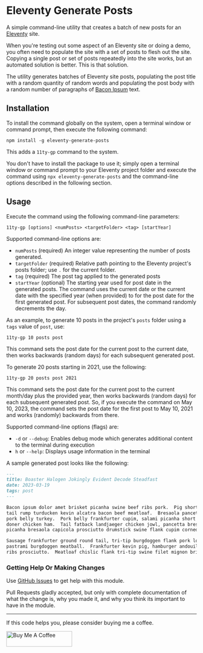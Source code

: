 # Eleventy Generate Posts

A simple command-line utility that creates a batch of new posts for an [Eleventy](https://www.11ty.dev/) site.

When you're testing out some aspect of an Eleventy site or doing a demo, you often need to populate the site with a set of posts to flesh out the site. Copying a single post or set of posts repeatedly into the site works, but an automated solution is better. This is that solution.

The utility generates batches of Eleventy site posts, populating the post title with a random quantity of random words and populating the post body with a random number of paragraphs of [Bacon Ipsum](https://baconipsum.com/) text.

## Installation

To install the command globally on the system, open a terminal window or command prompt, then execute the following command:

```shell
npm install -g eleventy-generate-posts
```

This adds a `11ty-gp` command to the system.

You don't have to install the package to use it; simply open a terminal window or command prompt to your Eleventy project folder and execute the command using `npx eleventy-generate-posts` and the command-line options described in the following section.
## Usage

Execute the command using the following command-line parameters:

```shell
11ty-gp [options] <numPosts> <targetFolder> <tag> [startYear]
```

Supported command-line options are:

* `numPosts` (required) An integer value representing the number of posts generated.
* `targetFolder` (required) Relative path pointing to the Eleventy project's posts folder; use `.` for the current folder.
* `tag` (required) The post tag applied to the generated posts
* `startYear` (optional) The starting year used for post date in the generated posts. The command uses the current date or the current date with the specified year (when provided) to for the post date for the first generated post. For subsequent post dates, the command randomly decrements the day.

As an example, to generate 10 posts in the project's `posts` folder using a `tags` value of `post`, use:

```shell
11ty-gp 10 posts post
```

This command sets the post date for the current post to the current date, then works backwards (random days) for each subsequent generated post.

To generate 20 posts starting in 2021, use the following:

```shell
11ty-gp 20 posts post 2021
```

This command sets the post date for the current post to the current month/day plus the provided year, then works backwards (random days) for each subsequent generated post. So, if you execute the command on May 10, 2023, the command sets the post date for the first post to May 10, 2021 and works (randomly) backwards from there.

Supported command-line options (flags) are:

* `-d` or `--debug`: Enables debug mode which generates additional content to the terminal during execution
* `h` or `--help`: Displays usage information in the terminal

A sample generated post looks like the following:

```markdown
---
title: Boaster Halogen Jokingly Evident Decode Steadfast
date: 2023-03-19
tags: post
---

Bacon ipsum dolor amet brisket picanha swine beef ribs pork.  Pig short ribs andouille ham ribeye hamburger
tail rump turducken kevin alcatra bacon beef meatloaf.  Bresaola pancetta pig, cupim frankfurter brisket 
pork belly turkey.  Pork belly frankfurter cupim, salami picanha short ribs beef ribs chuck fatback pastrami 
doner chicken ham.  Tail fatback landjaeger chicken jowl, pancetta bresaola picanha.  Pork belly ball tip 
picanha bresaola capicola prosciutto drumstick swine flank cupim corned beef.

Sausage frankfurter ground round tail, tri-tip burgdoggen flank pork loin.  Bresaola landjaeger shoulder 
pastrami burgdoggen meatball.  Frankfurter kevin pig, hamburger andouille tail meatloaf cupim meatball beef 
ribs prosciutto.  Meatloaf chislic flank tri-tip swine filet mignon brisket sirloin turkey porchetta.
```

### Getting Help Or Making Changes

Use [GitHub Issues](https://github.com/johnwargo/eleventy-generate-posts/issues) to get help with this module.

Pull Requests gladly accepted, but only with complete documentation of what the change is, why you made it, and why you think its important to have in the module.

***

If this code helps you, please consider buying me a coffee.

<a href="https://www.buymeacoffee.com/johnwargo" target="_blank"><img src="https://cdn.buymeacoffee.com/buttons/default-orange.png" alt="Buy Me A Coffee" height="41" width="174"></a>